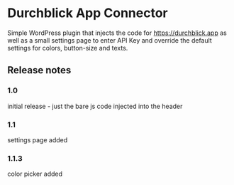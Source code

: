 # Durchblick App Connector
Simple WordPress plugin that injects the code for https://durchblick.app as well as a small settings page to enter API Key and override the default settings for colors, button-size and texts.

## Release notes

### 1.0 
initial release - just the bare js code injected into the header

### 1.1 
settings page added

### 1.1.3
color picker added

